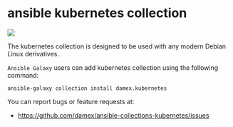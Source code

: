 # ansible kubernetes collection

[![](https://github.com/damex/ansible-collections-kubernetes/workflows/linting/badge.svg)](https://github.com/damex/ansible-collections-kubernetes/actions)

The kubernetes collection is designed to be used with any modern Debian Linux derivatives.

`Ansible Galaxy` users can add kubernetes collection using the following command:

`ansible-galaxy collection install damex.kubernetes`

You can report bugs or feature requests at:

* https://github.com/damex/ansible-collections-kubernetes/issues
